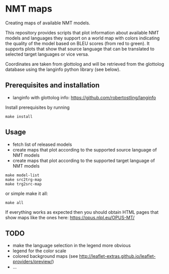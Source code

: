 
# NMT maps

Creating maps of available NMT models.

This repository provides scripts that plot information about available NMT models and languages they support on a world map with colors indicating the quality of the model based on BLEU scores (from red to green). It supports plots that show that source language that can be translated to selected target languages or vice versa.

Coordinates are taken from glottolog and will be retrieved from the glottolog database using the langinfo python library (see below).


## Prerequisites and installation

* langinfo with glottolog info: https://github.com/robertostling/langinfo

Install prerequisites by running

```
make install
```


## Usage


* fetch list of released models
* create maps that plot according to the supported source language of NMT models
* create maps that plot according to the supported target language of NMT models

```
make model-list
make src2trg-map
make trg2src-map
```

or simple make it all:

```
make all
```

If everything works as expected then you should obtain HTML pages that show maps like the ones here: https://opus.nlpl.eu/OPUS-MT/


## TODO

* make the language selection in the legend more obvious
* legend for the color scale
* colored background maps (see http://leaflet-extras.github.io/leaflet-providers/preview/)
* ...
